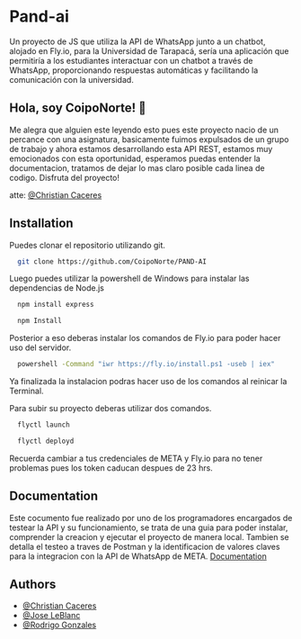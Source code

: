 # Pand-ai

Un proyecto de JS que utiliza la API de WhatsApp junto a un chatbot, alojado en Fly.io, para la Universidad de Tarapacá, sería una aplicación que permitiría a los estudiantes interactuar con un chatbot a través de WhatsApp, proporcionando respuestas automáticas y facilitando la comunicación con la universidad.

## Hola, soy CoipoNorte! 👋

Me alegra que alguien este leyendo esto pues este proyecto nacio de un percance con una asignatura, basicamente fuimos expulsados de un grupo de trabajo y ahora estamos desarrollando esta API REST, estamos muy emocionados con esta oportunidad, esperamos puedas entender la documentacion, tratamos de dejar lo mas claro posible cada linea de codigo. Disfruta del proyecto!

atte: [@Christian Caceres](https://www.github.com/coiponorte)

## Installation

Puedes clonar el repositorio utilizando git.
```bash
  git clone https://github.com/CoipoNorte/PAND-AI
```
Luego puedes utilizar la powershell de Windows para instalar las dependencias de Node.js
```bash
  npm install express
```
```bash
  npm Install
```
Posterior a eso deberas instalar los comandos de Fly.io para poder hacer uso del servidor.
```bash
  powershell -Command "iwr https://fly.io/install.ps1 -useb | iex"
```
Ya finalizada la instalacion podras hacer uso de los comandos al reinicar la Terminal.

Para subir su proyecto deberas utilizar dos comandos.
```bash
  flyctl launch
```
```bash
  flyctl deployd
```
Recuerda cambiar a tus credenciales de META y Fly.io para no tener problemas pues los token caducan despues de 23 hrs.
## Documentation

Este cocumento fue realizado por uno de los programadores encargados de testear la API y su funcionamiento, se trata de una guia para poder instalar, comprender la creacion y ejecutar el proyecto de manera local. Tambien se detalla el testeo a traves de Postman y la identificacion de valores claves para la integracion con la API de WhatsApp de META.
[Documentation](https://docs.google.com/document/d/1vyC5cZOXWsAAHbduj-ibHxHdfdUy3SaB4C7dYt0avFg/edit?usp=sharing)

## Authors

- [@Christian Caceres](https://www.github.com/coiponorte)
- [@Jose LeBlanc](https://www.github.com/)
- [@Rodrigo Gonzales](https://www.github.com/)

